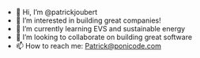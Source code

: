 - 👋 Hi, I’m @patrickjoubert
- 👀 I’m interested in building great companies!
- 🌱 I’m currently learning EVS and sustainable energy
- 💞️ I’m looking to collaborate on building great software 
- 📫 How to reach me: Patrick@ponicode.com
